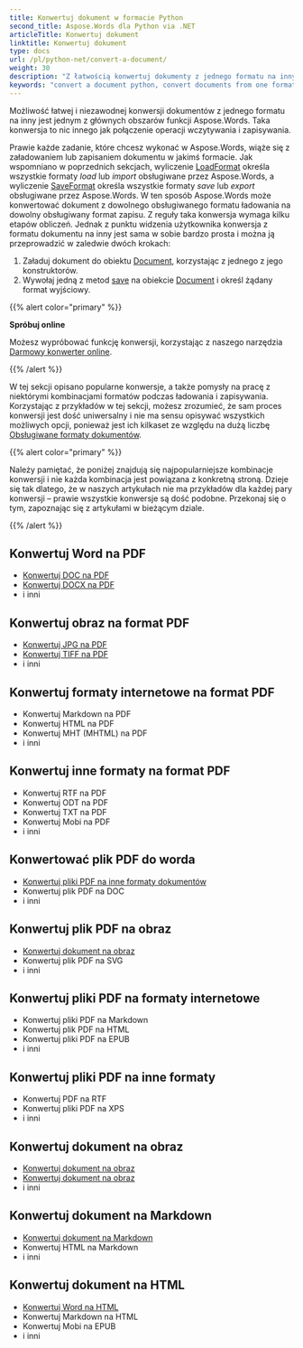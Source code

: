 ```yaml
---
title: Konwertuj dokument w formacie Python
second_title: Aspose.Words dla Python via .NET
articleTitle: Konwertuj dokument
linktitle: Konwertuj dokument
type: docs
url: /pl/python-net/convert-a-document/
weight: 30
description: "Z łatwością konwertuj dokumenty z jednego formatu na inny za pomocą Python. Możesz pracować ze wszystkimi najpopularniejszymi formatami, takimi jak formaty Microsoft Word, takie jak DOCX lub DOC, formaty OpenDocument, takie jak ODT lub OTT, formaty internetowe, takie jak HTML lub XHTML, formaty tekstowe, takie jak MarkDown lub TXT i inne."
keywords: "convert a document python, convert documents from one format to another python, convert to markdown python, convert pdf to docx python, convert docx to pdf python, convert doc to pdf python, convert a document Aspose for Python"
---
```


Możliwość łatwej i niezawodnej konwersji dokumentów z jednego formatu na inny jest jednym z głównych obszarów funkcji Aspose.Words. Taka konwersja to nic innego jak połączenie operacji wczytywania i zapisywania.

Prawie każde zadanie, które chcesz wykonać w Aspose.Words, wiąże się z załadowaniem lub zapisaniem dokumentu w jakimś formacie. Jak wspomniano w poprzednich sekcjach, wyliczenie [LoadFormat](https://reference.aspose.com/words/python-net/aspose.words/loadformat/) określa wszystkie formaty *load* lub *import* obsługiwane przez Aspose.Words, a wyliczenie [SaveFormat](https://reference.aspose.com/words/python-net/aspose.words/saveformat/) określa wszystkie formaty *save* lub *export* obsługiwane przez Aspose.Words. W ten sposób Aspose.Words może konwertować dokument z dowolnego obsługiwanego formatu ładowania na dowolny obsługiwany format zapisu. Z reguły taka konwersja wymaga kilku etapów obliczeń. Jednak z punktu widzenia użytkownika konwersja z formatu dokumentu na inny jest sama w sobie bardzo prosta i można ją przeprowadzić w zaledwie dwóch krokach:

1. Załaduj dokument do obiektu [Document](https://reference.aspose.com/words/python-net/aspose.words/document/), korzystając z jednego z jego konstruktorów.
1. Wywołaj jedną z metod [save](https://reference.aspose.com/words/python-net/aspose.words/document/save/) na obiekcie [Document](https://reference.aspose.com/words/python-net/aspose.words/document/) i określ żądany format wyjściowy.

{{% alert color="primary" %}}

**Spróbuj online**

Możesz wypróbować funkcję konwersji, korzystając z naszego narzędzia [Darmowy konwerter online](https://products.aspose.app/words/conversion).

{{% /alert %}}

W tej sekcji opisano popularne konwersje, a także pomysły na pracę z niektórymi kombinacjami formatów podczas ładowania i zapisywania. Korzystając z przykładów w tej sekcji, możesz zrozumieć, że sam proces konwersji jest dość uniwersalny i nie ma sensu opisywać wszystkich możliwych opcji, ponieważ jest ich kilkaset ze względu na dużą liczbę [Obsługiwane formaty dokumentów](/words/pl/python-net/supported-document-formats/).

{{% alert color="primary" %}}

Należy pamiętać, że poniżej znajdują się najpopularniejsze kombinacje konwersji i nie każda kombinacja jest powiązana z konkretną stroną. Dzieje się tak dlatego, że w naszych artykułach nie ma przykładów dla każdej pary konwersji – prawie wszystkie konwersje są dość podobne. Przekonaj się o tym, zapoznając się z artykułami w bieżącym dziale.

{{% /alert %}}

<div class="row">
		<div class="col-md-4">
				<h2>Konwertuj Word na PDF</h2>
						<ul>
								<li><a href="/words/python-net/convert-a-document-to-pdf/#converting-doc-or-docx-to-pdf">Konwertuj DOC na PDF</a></li>
								<li><a href="/words/python-net/convert-a-document-to-pdf/#converting-doc-or-docx-to-pdf">Konwertuj DOCX na PDF</a></li>
								<li>i inni</li>
						</ul>
				<h2>Konwertuj obraz na format PDF</h2>
						<ul>
								<li><a href="/words/python-net/convert-a-document-to-pdf/#convert-an-image-to-pdf">Konwertuj JPG na PDF</a></li>
								<li><a href="/words/python-net/convert-a-document-to-pdf/#convert-an-image-to-pdf">Konwertuj TIFF na PDF</a></li>
								<li>i inni</li>
						</ul>
				<h2>Konwertuj formaty internetowe na format PDF</h2>
						<ul>
								<li>Konwertuj Markdown na PDF</li>
								<li>Konwertuj HTML na PDF</li>
								<li>Konwertuj MHT (MHTML) na PDF</li>
								<li>i inni</li>
						</ul>
				<h2>Konwertuj inne formaty na format PDF</h2>
						<ul>
								<li>Konwertuj RTF na PDF</li>
								<li>Konwertuj ODT na PDF</li>
								<li>Konwertuj TXT na PDF</li>
								<li>Konwertuj Mobi na PDF</li>
								<li>i inni</li>
						</ul>
		</div>
		<div class="col-md-4">
				<h2>Konwertować plik PDF do worda</h2>
						<ul>
								<li><a href="/words/pl/python-net/convert-pdf-to-other-document-formats/">Konwertuj pliki PDF na inne formaty dokumentów</a></li>
        <li>Konwertuj plik PDF na DOC</li>
								<li>i inni</li>
						</ul>
				<h2>Konwertuj plik PDF na obraz</h2>
						<ul>
								<li><a href="/words/pl/python-net/convert-a-document-to-an-image/">Konwertuj dokument na obraz</a></li>
        <li>Konwertuj plik PDF na SVG</li>
								<li>i inni</li>
						</ul>
				<h2>Konwertuj pliki PDF na formaty internetowe</h2>
						<ul>
        <li>Konwertuj pliki PDF na Markdown</li>
								<li>Konwertuj plik PDF na HTML</li>
								<li>Konwertuj pliki PDF na EPUB</li>
								<li>i inni</li>
						</ul>
				<h2>Konwertuj pliki PDF na inne formaty</h2>
						<ul>
								<li>Konwertuj PDF na RTF</li>
								<li>Konwertuj pliki PDF na XPS</li>
								<li>i inni</li>
						</ul>
		</div>
		<div class="col-md-4">
				<h2>Konwertuj dokument na obraz</h2>
						<ul>
								<li><a href="/words/pl/python-net/convert-a-document-to-an-image/">Konwertuj dokument na obraz</a></li>
								<li><a href="/words/pl/python-net/convert-a-document-to-an-image/">Konwertuj dokument na obraz</a></li>
								<li>i inni</li>
						</ul>
				<h2>Konwertuj dokument na Markdown</h2>
						<ul>
								<li><a href="/words/pl/python-net/convert-a-document-to-markdown/">Konwertuj dokument na Markdown</a></li>
								<li>Konwertuj HTML na Markdown</li>
								<li>i inni</li>
						</ul>
				<h2>Konwertuj dokument na HTML</h2>
						<ul>
								<li><a href="/words/python-net/convert-a-document-to-html-mhtml-or-epub/#convert-a-document">Konwertuj Word na HTML</a></li>
								<li>Konwertuj Markdown na HTML</li>
								<li>Konwertuj Mobi na EPUB</li>
								<li>i inni</li>
						</ul>
		</div>
</div>